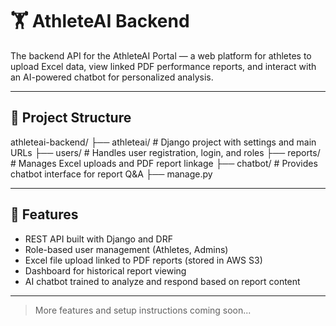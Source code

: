 # 🏋️ AthleteAI Backend

The backend API for the AthleteAI Portal — a web platform for athletes to upload Excel data, view linked PDF performance reports, and interact with an AI-powered chatbot for personalized analysis.

---

## 📁 Project Structure

athleteai-backend/
├── athleteai/ # Django project with settings and main URLs
├── users/ # Handles user registration, login, and roles
├── reports/ # Manages Excel uploads and PDF report linkage
├── chatbot/ # Provides chatbot interface for report Q&A
├── manage.py



---

## 📌 Features

- REST API built with Django and DRF
- Role-based user management (Athletes, Admins)
- Excel file upload linked to PDF reports (stored in AWS S3)
- Dashboard for historical report viewing
- AI chatbot trained to analyze and respond based on report content

---

> More features and setup instructions coming soon...

